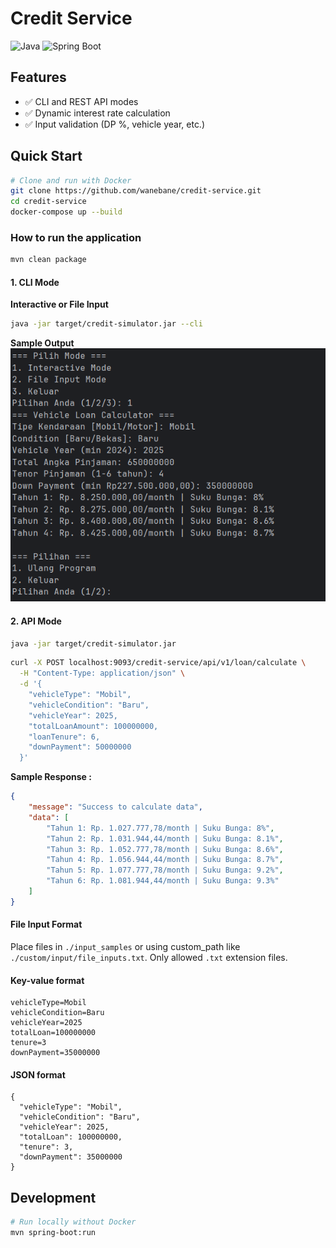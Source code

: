# Credit Service

![Java](https://img.shields.io/badge/Java-17-blue)
![Spring Boot](https://img.shields.io/badge/Spring_Boot-3.5.3-green)

## Features
- ✅ CLI and REST API modes
- ✅ Dynamic interest rate calculation
- ✅ Input validation (DP %, vehicle year, etc.)

## Quick Start
```bash
# Clone and run with Docker
git clone https://github.com/wanebane/credit-service.git
cd credit-service
docker-compose up --build
```

### How to run the application
```bash
mvn clean package
```
#### 1. CLI Mode
**Interactive or File Input**
```bash
java -jar target/credit-simulator.jar --cli
```
**Sample Output**
![Sample Response Interactive](src/main/resources/sample_interactive.png)

#### 2. API Mode
```bash
java -jar target/credit-simulator.jar
```
```bash
curl -X POST localhost:9093/credit-service/api/v1/loan/calculate \
  -H "Content-Type: application/json" \
  -d '{
    "vehicleType": "Mobil",
    "vehicleCondition": "Baru",
    "vehicleYear": 2025,
    "totalLoanAmount": 100000000,
    "loanTenure": 6,
    "downPayment": 50000000
  }'
```

**Sample Response :**
```json
{
    "message": "Success to calculate data",
    "data": [
        "Tahun 1: Rp. 1.027.777,78/month | Suku Bunga: 8%",
        "Tahun 2: Rp. 1.031.944,44/month | Suku Bunga: 8.1%",
        "Tahun 3: Rp. 1.052.777,78/month | Suku Bunga: 8.6%",
        "Tahun 4: Rp. 1.056.944,44/month | Suku Bunga: 8.7%",
        "Tahun 5: Rp. 1.077.777,78/month | Suku Bunga: 9.2%",
        "Tahun 6: Rp. 1.081.944,44/month | Suku Bunga: 9.3%"
    ]
}
```

#### File Input Format
Place files in `./input_samples` or using custom_path like `./custom/input/file_inputs.txt`.
Only allowed `.txt` extension files.

#### Key-value format
```text
vehicleType=Mobil
vehicleCondition=Baru
vehicleYear=2025
totalLoan=100000000
tenure=3
downPayment=35000000
```

#### JSON format
```text
{
  "vehicleType": "Mobil",
  "vehicleCondition": "Baru",
  "vehicleYear": 2025,
  "totalLoan": 100000000,
  "tenure": 3,
  "downPayment": 35000000
}
```

## Development
```bash
# Run locally without Docker
mvn spring-boot:run
```